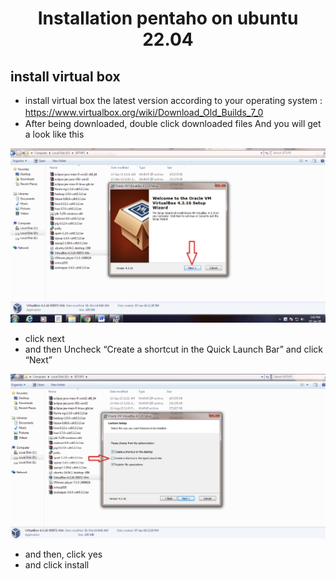<h1 align='center'>Installation pentaho on ubuntu 22.04</h1>

## install virtual box

- install virtual box the latest version according to your operating system : https://www.virtualbox.org/wiki/Download_Old_Builds_7_0
ㅤ
- After being downloaded, double click downloaded files And you will get a look like this 

![virtualbox-step-1](img/virtualbox/step1vb.png)

- click next
- and then Uncheck “Create a shortcut in the Quick Launch Bar” and click “Next”

![virtualbox-step-2](img/virtualbox/step2vb.png)

- and then, click yes
- and click install
